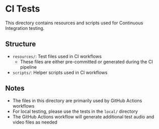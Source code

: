 # CI Tests 

This directory contains resources and scripts used for Continuous Integration testing.

## Structure

- `resources/`: Test files used in CI workflows
  - These files are either pre-committed or generated during the CI pipeline
- `scripts/`: Helper scripts used in CI workflows

## Notes

- The files in this directory are primarily used by GitHub Actions workflows
- For local testing, please use the tests in the `local/` directory
- The GitHub Actions workflow will generate additional test audio and video files as needed